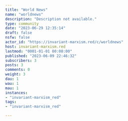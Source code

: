 ```yaml
---
title: "World News" 
name: "worldnews"
description: "Description not available."
type: community
date: "2023-06-29 12:35:14"
draft: false
nsfw: false
actor_id: "https://invariant-marxism.red/c/worldnews"
host: invariant-marxism.red
lastmod: "0001-01-01 00:00:00"
published: "2023-06-09 22:46:32"
subscribers: 3
posts: 3
comments: 0
weight: 3
dau: 1
wau: 1
mau: 1
instances:
- "invariant-marxism_red"
tags: 
- "invariant-marxism_red"

---
```

